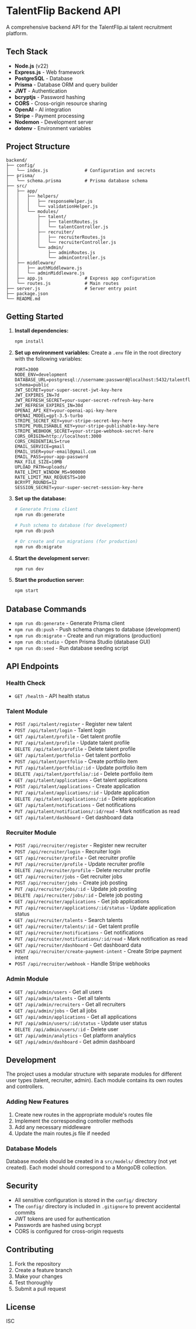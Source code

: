 # TalentFlip Backend API

A comprehensive backend API for the TalentFlip.ai talent recruitment platform.

## Tech Stack

- **Node.js** (v22)
- **Express.js** - Web framework
- **PostgreSQL** - Database
- **Prisma** - Database ORM and query builder
- **JWT** - Authentication
- **bcryptjs** - Password hashing
- **CORS** - Cross-origin resource sharing
- **OpenAI** - AI integration
- **Stripe** - Payment processing
- **Nodemon** - Development server
- **dotenv** - Environment variables

## Project Structure

```
backend/
├── config/
│   └── index.js              # Configuration and secrets
├── prisma/
│   └── schema.prisma         # Prisma database schema
├── src/
│   ├── app/
│   │   ├── helpers/
│   │   │   ├── responseHelper.js
│   │   │   └── validationHelper.js
│   │   └── modules/
│   │       ├── talent/
│   │       │   ├── talentRoutes.js
│   │       │   └── talentController.js
│   │       ├── recruiter/
│   │       │   ├── recruiterRoutes.js
│   │       │   └── recruiterController.js
│   │       └── admin/
│   │           ├── adminRoutes.js
│   │           └── adminController.js
│   ├── middleware/
│   │   ├── authMiddleware.js
│   │   └── adminMiddleware.js
│   ├── app.js                # Express app configuration
│   └── routes.js             # Main routes
├── server.js                 # Server entry point
├── package.json
└── README.md
```

## Getting Started

1. **Install dependencies:**
   ```bash
   npm install
   ```

2. **Set up environment variables:**
   Create a `.env` file in the root directory with the following variables:
   ```env
   PORT=3000
   NODE_ENV=development
   DATABASE_URL=postgresql://username:password@localhost:5432/talentflip?schema=public
   JWT_SECRET=your-super-secret-jwt-key-here
   JWT_EXPIRES_IN=7d
   JWT_REFRESH_SECRET=your-super-secret-refresh-key-here
   JWT_REFRESH_EXPIRES_IN=30d
   OPENAI_API_KEY=your-openai-api-key-here
   OPENAI_MODEL=gpt-3.5-turbo
   STRIPE_SECRET_KEY=your-stripe-secret-key-here
   STRIPE_PUBLISHABLE_KEY=your-stripe-publishable-key-here
   STRIPE_WEBHOOK_SECRET=your-stripe-webhook-secret-here
   CORS_ORIGIN=http://localhost:3000
   CORS_CREDENTIALS=true
   EMAIL_SERVICE=gmail
   EMAIL_USER=your-email@gmail.com
   EMAIL_PASS=your-app-password
   MAX_FILE_SIZE=10MB
   UPLOAD_PATH=uploads/
   RATE_LIMIT_WINDOW_MS=900000
   RATE_LIMIT_MAX_REQUESTS=100
   BCRYPT_ROUNDS=12
   SESSION_SECRET=your-super-secret-session-key-here
   ```

3. **Set up the database:**
   ```bash
   # Generate Prisma client
   npm run db:generate
   
   # Push schema to database (for development)
   npm run db:push
   
   # Or create and run migrations (for production)
   npm run db:migrate
   ```

4. **Start the development server:**
   ```bash
   npm run dev
   ```

5. **Start the production server:**
   ```bash
   npm start
   ```

## Database Commands

- `npm run db:generate` - Generate Prisma client
- `npm run db:push` - Push schema changes to database (development)
- `npm run db:migrate` - Create and run migrations (production)
- `npm run db:studio` - Open Prisma Studio (database GUI)
- `npm run db:seed` - Run database seeding script

## API Endpoints

### Health Check
- `GET /health` - API health status

### Talent Module
- `POST /api/talent/register` - Register new talent
- `POST /api/talent/login` - Talent login
- `GET /api/talent/profile` - Get talent profile
- `PUT /api/talent/profile` - Update talent profile
- `DELETE /api/talent/profile` - Delete talent profile
- `GET /api/talent/portfolio` - Get talent portfolio
- `POST /api/talent/portfolio` - Create portfolio item
- `PUT /api/talent/portfolio/:id` - Update portfolio item
- `DELETE /api/talent/portfolio/:id` - Delete portfolio item
- `GET /api/talent/applications` - Get talent applications
- `POST /api/talent/applications` - Create application
- `PUT /api/talent/applications/:id` - Update application
- `DELETE /api/talent/applications/:id` - Delete application
- `GET /api/talent/notifications` - Get notifications
- `PUT /api/talent/notifications/:id/read` - Mark notification as read
- `GET /api/talent/dashboard` - Get dashboard data

### Recruiter Module
- `POST /api/recruiter/register` - Register new recruiter
- `POST /api/recruiter/login` - Recruiter login
- `GET /api/recruiter/profile` - Get recruiter profile
- `PUT /api/recruiter/profile` - Update recruiter profile
- `DELETE /api/recruiter/profile` - Delete recruiter profile
- `GET /api/recruiter/jobs` - Get recruiter jobs
- `POST /api/recruiter/jobs` - Create job posting
- `PUT /api/recruiter/jobs/:id` - Update job posting
- `DELETE /api/recruiter/jobs/:id` - Delete job posting
- `GET /api/recruiter/applications` - Get job applications
- `PUT /api/recruiter/applications/:id/status` - Update application status
- `GET /api/recruiter/talents` - Search talents
- `GET /api/recruiter/talents/:id` - Get talent profile
- `GET /api/recruiter/notifications` - Get notifications
- `PUT /api/recruiter/notifications/:id/read` - Mark notification as read
- `GET /api/recruiter/dashboard` - Get dashboard data
- `POST /api/recruiter/create-payment-intent` - Create Stripe payment intent
- `POST /api/recruiter/webhook` - Handle Stripe webhooks

### Admin Module
- `GET /api/admin/users` - Get all users
- `GET /api/admin/talents` - Get all talents
- `GET /api/admin/recruiters` - Get all recruiters
- `GET /api/admin/jobs` - Get all jobs
- `GET /api/admin/applications` - Get all applications
- `PUT /api/admin/users/:id/status` - Update user status
- `DELETE /api/admin/users/:id` - Delete user
- `GET /api/admin/analytics` - Get platform analytics
- `GET /api/admin/dashboard` - Get admin dashboard

## Development

The project uses a modular structure with separate modules for different user types (talent, recruiter, admin). Each module contains its own routes and controllers.

### Adding New Features

1. Create new routes in the appropriate module's routes file
2. Implement the corresponding controller methods
3. Add any necessary middleware
4. Update the main routes.js file if needed

### Database Models

Database models should be created in a `src/models/` directory (not yet created). Each model should correspond to a MongoDB collection.

## Security

- All sensitive configuration is stored in the `config/` directory
- The `config/` directory is included in `.gitignore` to prevent accidental commits
- JWT tokens are used for authentication
- Passwords are hashed using bcrypt
- CORS is configured for cross-origin requests

## Contributing

1. Fork the repository
2. Create a feature branch
3. Make your changes
4. Test thoroughly
5. Submit a pull request

## License

ISC

